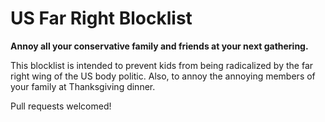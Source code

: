 # US Far Right Blocklist

**Annoy all your conservative family and friends at your next gathering.**

This blocklist is intended to prevent kids from being radicalized by the far right wing of the US body politic. Also, to annoy the annoying members of your family at Thanksgiving dinner.

Pull requests welcomed!
